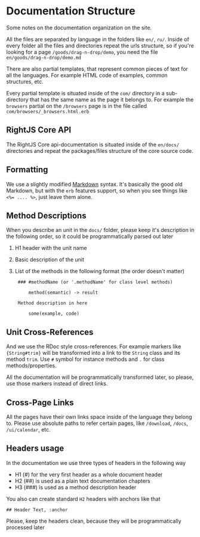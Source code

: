 # Documentation Structure

Some notes on the documentation organization on the site.

All the files are separated by language in the folders like `en/`, `ru/`.
Inside of every folder all the files and directories repeat the urls structure,
so if you're looking for a page `/goods/drag-n-drop/demo`, you need the file
`en/goods/drag-n-drop/demo.md`

There are also partial templates, that represent common pieces of text
for all the languages. For example HTML code of examples, common structures, etc.

Every partial template is situated inside of the `com/` directory in a sub-directory
that has the same name as the page it belongs to. For example the `browsers` partial
on the `/browsers` page is in the file called `com/browsers/_browsers.html.erb`

## RightJS Core API

The RightJS Core api-documentation is situated inside of the `en/docs/` directories
and repeat the packages/files structure of the core source code.


## Formatting

We use a slightly modified [Markdown](http://maruku.rubyforge.org/markdown_syntax.html)
syntax. It's basically the good old Markdown, but with the `erb` features support, so
when you see things like `<%= .... %>`, just leave them alone.


## Method Descriptions

When you describe an unit in the `docs/` folder, please keep it's description in
the following order, so it could be programmatically parsed out later

1. H1 header with the unit name
2. Basic description of the unit
3. List of the methods in the following format (the order doesn't matter)

        ### #methodName (or '.methodName' for class level methods)
        
            method(semantic) -> result
        
        Method description in here
        
            some(example, code)

## Unit Cross-References

And we use the RDoc style cross-references. For example markers like `{String#trim}`
will be transformed into a link to the `String` class and its method `trim`. Use
`#` symbol for instance methods and `.` for class methods/properties.

All the documentation will be programmatically transformed later, so please,
use those markers instead of direct links.


## Cross-Page Links

All the pages have their own links space inside of the language they belong to.
Please use absolute paths to refer certain pages, like `/download`, `/docs`,
`/ui/calendar`, etc.


## Headers usage

In the documentation we use three types of headers in the following way

* H1 (#) for the very first header as a whole document header
* H2 (##) is used as a plain text documentation chapters
* H3 (###) is used as a method description header

You also can create standard `H2` headers with anchors like that

    ## Header Text, :anchor

Please, keep the headers clean, because they will be programmatically processed later




